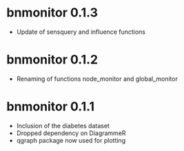 # bnmonitor 0.1.3

 - Update of sensquery and influence functions
 
# bnmonitor 0.1.2
    
 - Renaming of functions node_monitor and global_monitor

# bnmonitor 0.1.1

 - Inclusion of the diabetes dataset
 - Dropped dependency on DiagrammeR
 - qgraph package now used for plotting
     
